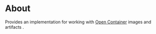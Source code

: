 # About

Provides an implementation for working with [Open Container](https://opencontainers.org/)
images and artifacts .
